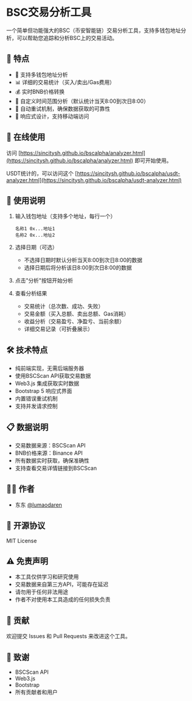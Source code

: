 # BSC交易分析工具

一个简单但功能强大的BSC（币安智能链）交易分析工具，支持多钱包地址分析，可以帮助您追踪和分析BSC上的交易活动。

## 🌟 特点

- 💼 支持多钱包地址分析
- 📊 详细的交易统计（买入/卖出/Gas费用）
- 💰 实时BNB价格转换
- 📅 自定义时间范围分析（默认统计当天8:00到次日8:00）
- 🔄 自动重试机制，确保数据获取的可靠性
- 📱 响应式设计，支持移动端访问

## 🚀 在线使用

访问 [https://sincitysh.github.io/bscalpha/analyzer.html](https://sincitysh.github.io/bscalpha/analyzer.html) 即可开始使用。

USDT统计的，可以访问这个
[https://sincitysh.github.io/bscalpha/usdt-analyzer.html](https://sincitysh.github.io/bscalpha/usdt-analyzer.html) 


## 📝 使用说明

1. 输入钱包地址（支持多个地址，每行一个）
   ```
   名称1 0x...地址1
   名称2 0x...地址2
   ```

2. 选择日期（可选）
   - 不选择日期时默认分析当天8:00到次日8:00的数据
   - 选择日期后将分析该日8:00到次日8:00的数据

3. 点击"分析"按钮开始分析

4. 查看分析结果
   - 交易统计（总次数、成功、失败）
   - 交易金额（买入总额、卖出总额、Gas消耗）
   - 收益分析（交易盈亏、净盈亏、当前余额）
   - 详细交易记录（可折叠展示）

## 🛠️ 技术特点

- 纯前端实现，无需后端服务器
- 使用BSCScan API获取交易数据
- Web3.js 集成获取实时数据
- Bootstrap 5 响应式界面
- 内置错误重试机制
- 支持并发请求控制

## 📋 数据说明

- 交易数据来源：BSCScan API
- BNB价格来源：Binance API
- 所有数据实时获取，确保准确性
- 支持查看交易详情链接到BSCScan

## 👨‍💻 作者

- 东东 [@lumaodaren](https://x.com/lumaodaren)

## 📄 开源协议

MIT License

## ⚠️ 免责声明

- 本工具仅供学习和研究使用
- 交易数据来自第三方API，可能存在延迟
- 请勿用于任何非法用途
- 作者不对使用本工具造成的任何损失负责

## 🤝 贡献

欢迎提交 Issues 和 Pull Requests 来改进这个工具。

## 🙏 致谢

- BSCScan API
- Web3.js
- Bootstrap
- 所有贡献者和用户 
